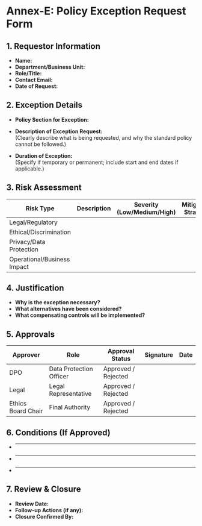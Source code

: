 # Annex-E: Policy Exception Request Form

## 1. Requestor Information
- **Name:**  
- **Department/Business Unit:**  
- **Role/Title:**  
- **Contact Email:**  
- **Date of Request:**  

## 2. Exception Details
- **Policy Section for Exception:**  
- **Description of Exception Request:**  
  (Clearly describe what is being requested, and why the standard policy cannot be followed.)

- **Duration of Exception:**  
  (Specify if temporary or permanent; include start and end dates if applicable.)

## 3. Risk Assessment
| Risk Type | Description | Severity (Low/Medium/High) | Mitigation Strategy |
|-----------|-------------|-----------------------------|----------------------|
| Legal/Regulatory |                             |                             |                      |
| Ethical/Discrimination |                             |                             |                      |
| Privacy/Data Protection |                             |                             |                      |
| Operational/Business Impact |                             |                             |                      |

## 4. Justification
- **Why is the exception necessary?**  
- **What alternatives have been considered?**  
- **What compensating controls will be implemented?**  

## 5. Approvals

| Approver | Role | Approval Status | Signature | Date |
|----------|------|------------------|-----------|------|
| DPO | Data Protection Officer | Approved / Rejected |           |      |
| Legal | Legal Representative | Approved / Rejected |           |      |
| Ethics Board Chair | Final Authority | Approved / Rejected |           |      |

## 6. Conditions (If Approved)
- ____________________________________________________________
- ____________________________________________________________
- ____________________________________________________________

## 7. Review & Closure
- **Review Date:**  
- **Follow-up Actions (if any):**  
- **Closure Confirmed By:**